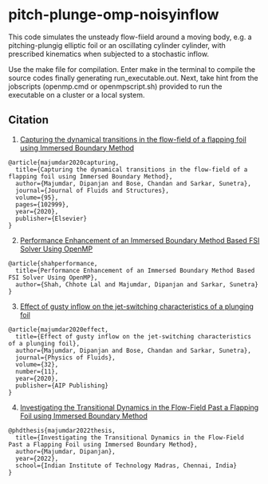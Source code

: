 # pitch-plunge-omp-noisyinflow

This code simulates the unsteady flow-fiield around a moving body, e.g. a pitching-plungig elliptic foil or an oscillating cylinder cylinder, with prescribed kinematics when subjected to a stochastic inflow.

Use the make file for compilation. Enter make in the terminal to compile the source codes finally generating run_executable.out. Next, take hint from the jobscripts (openmp.cmd or openmpscript.sh) provided to run the executable on a cluster or a local system.

## Citation

1. [Capturing the dynamical transitions in the flow-field of a flapping foil using Immersed Boundary Method](https://www.sciencedirect.com/science/article/abs/pii/S0889974620300128)
```
@article{majumdar2020capturing,
  title={Capturing the dynamical transitions in the flow-field of a flapping foil using Immersed Boundary Method},
  author={Majumdar, Dipanjan and Bose, Chandan and Sarkar, Sunetra},
  journal={Journal of Fluids and Structures},
  volume={95},
  pages={102999},
  year={2020},
  publisher={Elsevier}
}
```

2. [Performance Enhancement of an Immersed Boundary Method Based FSI Solver Using OpenMP](https://www.nal.res.in/cfdimgs/FullPaper/P27-Performance%20Enhancement%20of%20an%20Immersed%20Boundary%20Method.pdf)

```
@article{shahperformance,
  title={Performance Enhancement of an Immersed Boundary Method Based FSI Solver Using OpenMP},
  author={Shah, Chhote Lal and Majumdar, Dipanjan and Sarkar, Sunetra}
}
```

3. [Effect of gusty inflow on the jet-switching characteristics of a plunging foil](https://doi.org/10.1063/5.0024084)

```
@article{majumdar2020effect,
  title={Effect of gusty inflow on the jet-switching characteristics of a plunging foil},
  author={Majumdar, Dipanjan and Bose, Chandan and Sarkar, Sunetra},
  journal={Physics of Fluids},
  volume={32},
  number={11},
  year={2020},
  publisher={AIP Publishing}
}
```

4. [Investigating the Transitional Dynamics in the Flow-Field Past a Flapping Foil using Immersed Boundary Method](https://www.researchgate.net/publication/376596327_Investigating_the_Transitional_Dynamics_in_the_Flow-Field_Past_a_Flapping_Foil_using_Immersed_Boundary_Method)

```
@phdthesis{majumdar2022thesis,
  title={Investigating the Transitional Dynamics in the Flow-Field Past a Flapping Foil using Immersed Boundary Method},
  author={Majumdar, Dipanjan},
  year={2022},
  school={Indian Institute of Technology Madras, Chennai, India}
}
```
